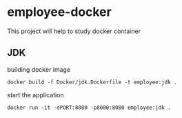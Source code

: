 # employee-docker
This project will help to study docker container

## JDK
building docker image 
```shell
docker build -f Docker/jdk.Dockerfile -t employee:jdk .
```
start the application
```shell
docker run -it -ePORT:8080 -p8080:8080 employee:jdk .
```
